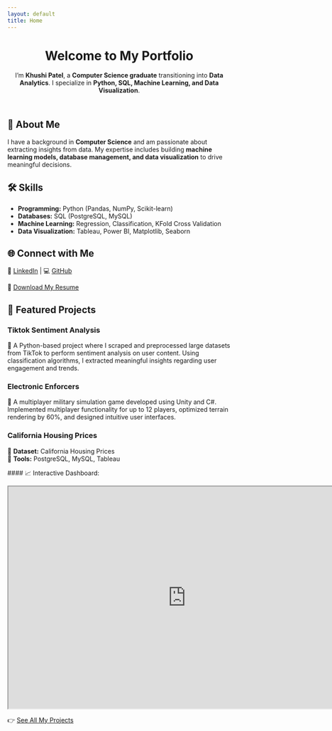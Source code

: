 ```yaml
---
layout: default
title: Home
---
```


<header class="hero">
  <h1>Welcome to My Portfolio</h1>
  <p>I’m <strong>Khushi Patel</strong>, a <strong>Computer Science graduate</strong> transitioning into <strong>Data Analytics</strong>. I specialize in <strong>Python, SQL, Machine Learning, and Data Visualization</strong>.</p>
</header>

<section id="about">
  <h2>📌 About Me</h2>
  <p>I have a background in <strong>Computer Science</strong> and am passionate about extracting insights from data. My expertise includes building <strong>machine learning models, database management, and data visualization</strong> to drive meaningful decisions.</p>
</section>

<section id="skills">
  <h2>🛠️ Skills</h2>
  <ul>
    <li><strong>Programming:</strong> Python (Pandas, NumPy, Scikit-learn)</li>
    <li><strong>Databases:</strong> SQL (PostgreSQL, MySQL)</li>
    <li><strong>Machine Learning:</strong> Regression, Classification, KFold Cross Validation</li>
    <li><strong>Data Visualization:</strong> Tableau, Power BI, Matplotlib, Seaborn</li>
  </ul>
</section>

<section id="connect">
  <h2>🌐 Connect with Me</h2>
  <p>
    🔗 <a href="https://www.linkedin.com/in/patel-khushi9/">LinkedIn</a> |
    💻 <a href="https://github.com/khuship0104">GitHub</a>
  </p>
  <p>📄 <a href="./assets/Khushi_Patel.pdf" class="resume-button">Download My Resume</a></p>
</section>

<section id="projects">
  <h2>🚀 Featured Projects</h2>

  <div class="project">
    <h3>Tiktok Sentiment Analysis</h3>
    <p>📌 A Python-based project where I scraped and preprocessed large datasets from TikTok to perform sentiment analysis on user content. Using classification algorithms, I extracted meaningful insights regarding user engagement and trends.</p>
  </div>

  <div class="project">
    <h3>Electronic Enforcers</h3>
    <p>📌 A multiplayer military simulation game developed using Unity and C#. Implemented multiplayer functionality for up to 12 players, optimized terrain rendering by 60%, and designed intuitive user interfaces.</p>
  </div>

  <div class="project">
    <h3>California Housing Prices</h3>
    <p>📌 <strong>Dataset:</strong> California Housing Prices<br>
       📌 <strong>Tools:</strong> PostgreSQL, MySQL, Tableau</p>
    <p>#### 📈 Interactive Dashboard:</p>
    <iframe src="https://public.tableau.com/views/YOUR-DASHBOARD" width="800" height="500"></iframe>
  </div>

  <p>👉 <a href="./projects.md">See All My Projects</a></p>
</section>
